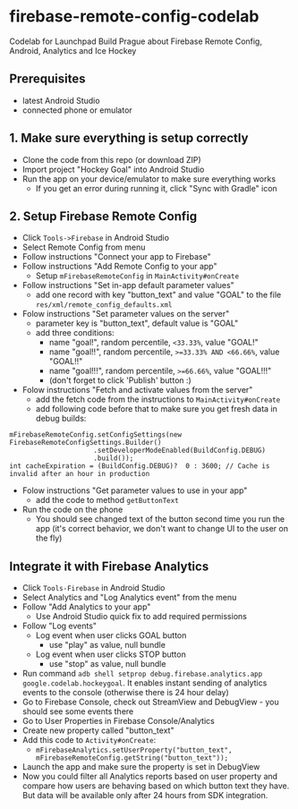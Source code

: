 # firebase-remote-config-codelab
Codelab for Launchpad Build Prague about Firebase Remote Config, Android, Analytics and Ice Hockey

## Prerequisites

  - latest Android Studio
  - connected phone or emulator
  
## 1. Make sure everything is setup correctly
  - Clone the code from this repo (or download ZIP)
  - Import project "Hockey Goal" into Android Studio
  - Run the app on your device/emulator to make sure everything works
    - If you get an error during running it, click "Sync with Gradle" icon
    
## 2. Setup Firebase Remote Config
  - Click `Tools->Firebase` in Android Studio
  - Select Remote Config from menu
  - Follow instructions "Connect your app to Firebase"
  - Follow instructions "Add Remote Config to your app"
    - Setup `mFirebaseRemoteConfig` in `MainActivity#onCreate`
  - Follow instructions "Set in-app default parameter values"
    - add one record with key "button_text" and value "GOAL" to the file `res/xml/remote_config_defaults.xml`
  - Folow instructions "Set parameter values on the server"
    - parameter key is "button_text", default value is "GOAL"
    - add three conditions:
      - name "goal!", random percentile, `<33.33%`, value "GOAL!"
      - name "goal!!", random percentile, `>=33.33% AND <66.66%`, value "GOAL!!"
      - name "goal!!!", random percentile, `>=66.66%`, value "GOAL!!!"
      - (don't forget to click 'Publish' button :)
  - Folow instructions "Fetch and activate values from the server"
    - add the fetch code from the instructions to `MainActivity#onCreate`
    - add following code before that to make sure you get fresh data in debug builds:
    
```
mFirebaseRemoteConfig.setConfigSettings(new FirebaseRemoteConfigSettings.Builder()
                     .setDeveloperModeEnabled(BuildConfig.DEBUG)
                     .build());
int cacheExpiration = (BuildConfig.DEBUG)?  0 : 3600; // Cache is invalid after an hour in production
```
    
  - Folow instructions "Get parameter values to use in your app"
    - add the code to method `getButtonText`
  - Run the code on the phone
    - You should see changed text of the button second time you run the app (it's correct behavior, we don't want to change UI to the user on the fly)
    
## Integrate it with Firebase Analytics
  - Click `Tools-Firebase` in Android Studio
  - Select Analytics and "Log Analytics event" from the menu
  - Follow "Add Analytics to your app"
    - Use Android Studio quick fix to add required permissions
  - Follow "Log events"
    - Log event when user clicks GOAL button
      - use "play" as value, null bundle
    - Log event when user clicks STOP button
      - use "stop" as value, null bundle
  - Run command `adb shell setprop debug.firebase.analytics.app google.codelab.hockeygoal`. It enables instant sending of analytics events to the console (otherwise there is 24 hour delay)
  - Go to Firebase Console, check out StreamView and DebugView - you should see some events there
  - Go to User Properties in Firebase Console/Analytics
  - Create new property called "button_text"
  - Add this code to `Activity#onCreate`:
    - `mFirebaseAnalytics.setUserProperty("button_text", mFirebaseRemoteConfig.getString("button_text"));`
  - Launch the app and make sure the property is set in DebugView
  - Now you could filter all Analytics reports based on user property and compare how users are behaving based on which button text they have. But data will be available only after 24 hours from SDK integration.
  
